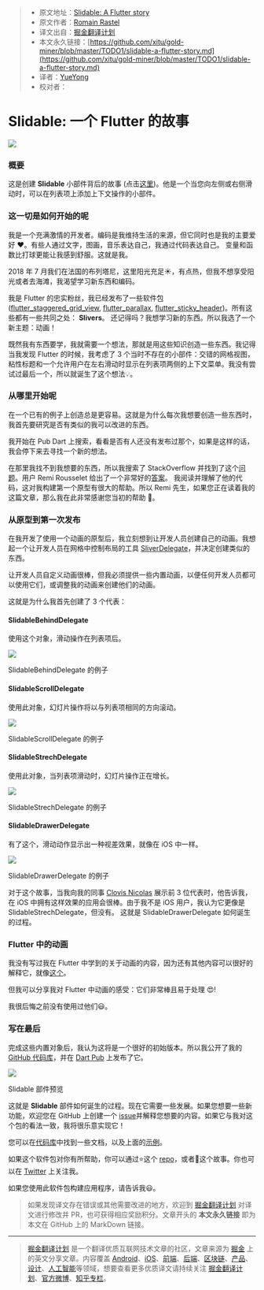 > * 原文地址：[Slidable: A Flutter story](https://medium.com/flutter-community/slidable-a-flutter-story-f4a5f55f6a96)
> * 原文作者：[Romain Rastel](https://medium.com/@lets4r?source=post_header_lockup)
> * 译文出自：[掘金翻译计划](https://github.com/xitu/gold-miner)
> * 本文永久链接：[https://github.com/xitu/gold-miner/blob/master/TODO1/slidable-a-flutter-story.md](https://github.com/xitu/gold-miner/blob/master/TODO1/slidable-a-flutter-story.md)
> * 译者：[YueYong](https://github.com/YueYongDev)
> * 校对者：

# Slidable: 一个 Flutter 的故事

![](https://cdn-images-1.medium.com/max/800/1*BBp8dGLaZ8v8IHvXUYoZng.png)

### 概要

这是创建 **Slidable** 小部件背后的故事 (点击[这里](https://pub.dartlang.org/packages/flutter_slidable))。他是一个当您向左侧或右侧滑动时，可以在列表项上添加上下文操作的小部件。

### 这一切是如何开始的呢

我是一个充满激情的开发者。编码是我维持生活的来源，但它同时也是我的主要爱好 ❤️。有些人通过文字，图画，音乐表达自己，我通过代码表达自己。 变量和函数比打球更能让我感到舒服。这就是我。

2018 年 7 月我们在法国的布列塔尼，这里阳光充足☀️，有点热，但我不想享受阳光或者去海滩，我渴望学习新东西和编码。

我是 Flutter 的忠实粉丝，我已经发布了一些软件包([flutter_staggered_grid_view](https://github.com/letsar/flutter_staggered_grid_view), [flutter_parallax](https://github.com/letsar/flutter_parallax), [flutter_sticky_header](https://github.com/letsar/flutter_sticky_header))。所有这些都有一些共同之处： **Slivers**。
还记得吗？我想学习新的东西。所以我选了一个新主题：动画！

既然我有东西要学，我就需要一个想法，那就是用这些知识创造一些东西。我记得当我发现 Flutter 的时候，我考虑了 3 个当时不存在的小部件：交错的网格视图，粘性标题和一个允许用户在左右滑动时显示在列表项两侧的上下文菜单。我没有尝试过最后一个，所以就诞生了这个想法💡。

### 从哪里开始呢

在一个已有的例子上创造总是更容易。这就是为什么每次我想要创造一些东西时，我首先要研究是否有类似的我可以改进的东西。

我开始在 Pub Dart 上搜索，看看是否有人还没有发布过那个，如果是这样的话，我会停下来去寻找一个新的想法。

在那里我找不到我想要的东西，所以我搜索了 StackOverflow 并找到了这个[问题](https://stackoverflow.com/questions/46651974/swipe-list-item-for-more-options-flutter/46662914)。用户 Remi Rousselet 给出了一个非常好的[答案](https://stackoverflow.com/a/46662914/3241871)。
我阅读并理解了他的代码，这对我构建第一个原型有很大的帮助。所以 Remi 先生，如果您正在读着我的这篇文章，那么我在此非常感谢您当初的帮助 👏。

### 从原型到第一次发布

在我开发了使用一个动画的原型后，我立刻想到让开发人员创建自己的动画。我想起一个让开发人员在网格中控制布局的工具 [SliverDelegate](https://docs.flutter.io/flutter/rendering/SliverGridDelegate-class.html)，并决定创建类似的东西。

让开发人员自定义动画很棒，但我必须提供一些内置动画，以便任何开发人员都可以使用它们，或调整我的动画来创建他们的动画。

这就是为什么我首先创建了 3 个代表：

#### SlidableBehindDelegate

使用这个对象，滑动操作在列表项后。

![](https://cdn-images-1.medium.com/max/800/1*-lxI0VkO5MCC3PW74VaLWA.gif)

SlidableBehindDelegate 的例子

#### SlidableScrollDelegate

使用此对象，幻灯片操作将以与列表项相同的方向滚动。

![](https://cdn-images-1.medium.com/max/800/1*KW9wXmgPGHbCV24gGIl8ZA.gif)

 SlidableScrollDelegate 的例子

#### SlidableStrechDelegate

使用此对象，当列表项滑动时，幻灯片操作正在增长。

![](https://cdn-images-1.medium.com/max/800/1*lwGjFSE0--Ij7U5YbvOiSQ.gif)

SlidableStrechDelegate 的例子

#### SlidableDrawerDelegate

有了这个，滑动动作显示出一种视差效果，就像在 iOS 中一样。

![](https://cdn-images-1.medium.com/max/800/1*OlubJ7rmOK5QgvsC3aVY8Q.gif)

SlidableDrawerDelegate 的例子

对于这个故事，当我向我的同事 [Clovis Nicolas](https://github.com/clovisnicolas) 展示前 3 位代表时，他告诉我，在 iOS 中拥有这样效果的应用会很棒。由于我不是 iOS 用户，我认为它更像是 SlidableStrechDelegate，但没有。
这就是 SlidableDrawerDelegate 如何诞生的过程。

###  Flutter 中的动画

我没有写过我在 Flutter 中学到的关于动画的内容，因为还有其他内容可以很好的解释它，就像[这个](https://proandroiddev.com/animations-in-flutter-6e02ee91a0b2)。

但我可以分享我对 Flutter 中动画的感受：它们非常棒且易于处理 😍!

我很后悔之前没有使用过他们😃。

### 写在最后

完成这些内置对象后，我认为这将是一个很好的初始版本。所以我公开了我的 [GitHub 代码库](https://github.com/letsar/flutter_slidable)，并在 [Dart Pub](https://pub.dartlang.org/packages/flutter_slidable) 上发布了它。

![](https://cdn-images-1.medium.com/max/800/1*FXzo-qRHkPFTZ-hiQwb_gQ.gif)

Slidable 部件预览

这就是 **Slidable** 部件如何诞生的过程。现在它需要一些发展。如果您想要一些新功能，欢迎您在 GitHub 上创建一个 [issue](https://github.com/letsar/flutter_slidable/issues)并解释您想要的内容。如果它与我对这个包的看法一致，我将很乐意实现它！

您可以在[代码库](https://github.com/letsar/flutter_slidable)中找到一些文档，以及上面的[示例](https://github.com/letsar/flutter_slidable/blob/master/example/lib/main.dart)。

如果这个软件包对你有所帮助，你可以通过⭐️这个 [repo](https://github.com/letsar/flutter_slidable)，或者👏这个故事。你也可以在 [Twitter](https://twitter.com/lets4r) 上关注我。

如果您使用此软件包构建应用程序，请告诉我😃。

> 如果发现译文存在错误或其他需要改进的地方，欢迎到 [掘金翻译计划](https://github.com/xitu/gold-miner) 对译文进行修改并 PR，也可获得相应奖励积分。文章开头的 **本文永久链接** 即为本文在 GitHub 上的 MarkDown 链接。


---

> [掘金翻译计划](https://github.com/xitu/gold-miner) 是一个翻译优质互联网技术文章的社区，文章来源为 [掘金](https://juejin.im) 上的英文分享文章。内容覆盖 [Android](https://github.com/xitu/gold-miner#android)、[iOS](https://github.com/xitu/gold-miner#ios)、[前端](https://github.com/xitu/gold-miner#前端)、[后端](https://github.com/xitu/gold-miner#后端)、[区块链](https://github.com/xitu/gold-miner#区块链)、[产品](https://github.com/xitu/gold-miner#产品)、[设计](https://github.com/xitu/gold-miner#设计)、[人工智能](https://github.com/xitu/gold-miner#人工智能)等领域，想要查看更多优质译文请持续关注 [掘金翻译计划](https://github.com/xitu/gold-miner)、[官方微博](http://weibo.com/juejinfanyi)、[知乎专栏](https://zhuanlan.zhihu.com/juejinfanyi)。
